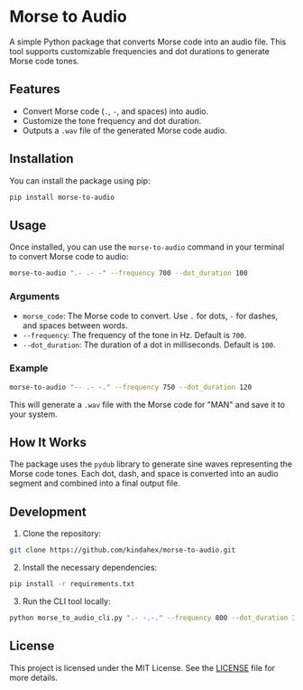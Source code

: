 

# Morse to Audio



A simple Python package that converts Morse code into an audio file. This tool supports customizable frequencies and dot durations to generate Morse code tones.

## Features
- Convert Morse code (`.`, `-`, and spaces) into audio.
- Customize the tone frequency and dot duration.
- Outputs a `.wav` file of the generated Morse code audio.

## Installation

You can install the package using pip:

```bash
pip install morse-to-audio
```

## Usage

Once installed, you can use the `morse-to-audio` command in your terminal to convert Morse code to audio:

```bash
morse-to-audio ".- .- -" --frequency 700 --dot_duration 100
```

### Arguments
- `morse_code`: The Morse code to convert. Use `.` for dots, `-` for dashes, and spaces between words.
- `--frequency`: The frequency of the tone in Hz. Default is `700`.
- `--dot_duration`: The duration of a dot in milliseconds. Default is `100`.

### Example
```bash
morse-to-audio "-- .- -." --frequency 750 --dot_duration 120
```

This will generate a `.wav` file with the Morse code for "MAN" and save it to your system.

## How It Works

The package uses the `pydub` library to generate sine waves representing the Morse code tones. Each dot, dash, and space is converted into an audio segment and combined into a final output file.

## Development

1. Clone the repository:

```bash
git clone https://github.com/kindahex/morse-to-audio.git
```

2. Install the necessary dependencies:

```bash
pip install -r requirements.txt
```

3. Run the CLI tool locally:

```bash
python morse_to_audio_cli.py ".- -.-." --frequency 800 --dot_duration 150
```

## License

This project is licensed under the MIT License. See the [LICENSE](LICENSE) file for more details.

